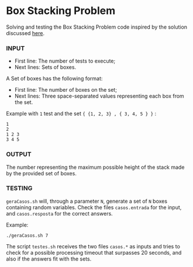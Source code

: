 # Box Stacking Problem


Solving and testing the Box Stacking Problem
code inspired by the solution discussed [here](http://www.geeksforgeeks.org/dynamic-programming-set-21-box-stacking-problem/).

### INPUT

* First line: The number of tests to execute;
* Next lines: Sets of boxes.

A Set of boxes has the following format:

* First line: The number of boxes on the set;
* Next lines: Three space-separated values representing each box from the set.

Example with ``1`` test and the set ``{ {1, 2, 3} , { 3, 4, 5 } }`` :

```
1
2
1 2 3
3 4 5
```

### OUTPUT

The number representing the maximum possible height of the stack made by the provided set of boxes.

### TESTING

``geraCasos.sh`` will, through a parameter ``N``, generate a set of ``N`` boxes containing random variables. Check the files ``casos.entrada`` for the input, and ``casos.resposta`` for the correct answers.

Example: 

	./geraCasos.sh 7

The script `testes.sh` receives the two files `casos.*` as inputs and tries to check for a possible processing timeout that surpasses 20 seconds, and also if the answers fit with the sets.
